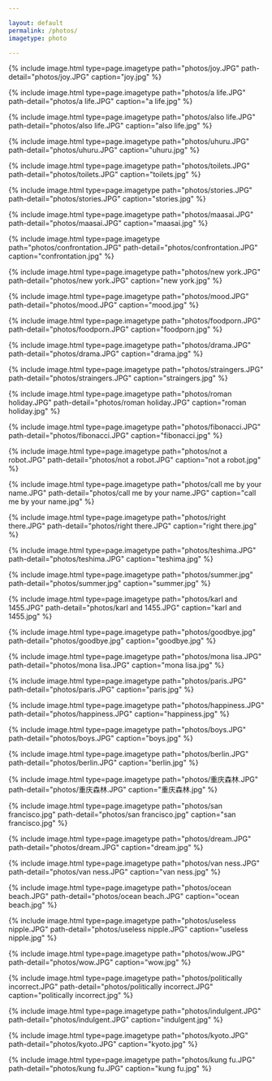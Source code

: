 ```yaml
---

layout: default
permalink: /photos/
imagetype: photo

---
```

{% include image.html type=page.imagetype path="photos/joy.JPG" path-detail="photos/joy.JPG" caption="joy.jpg" %}

{% include image.html type=page.imagetype path="photos/a life.JPG" path-detail="photos/a life.JPG" caption="a life.jpg" %}

{% include image.html type=page.imagetype path="photos/also life.JPG" path-detail="photos/also life.JPG" caption="also life.jpg" %}

{% include image.html type=page.imagetype path="photos/uhuru.JPG" path-detail="photos/uhuru.JPG" caption="uhuru.jpg" %}

{% include image.html type=page.imagetype path="photos/toilets.JPG" path-detail="photos/toilets.JPG" caption="toilets.jpg" %}

{% include image.html type=page.imagetype path="photos/stories.JPG" path-detail="photos/stories.JPG" caption="stories.jpg" %}

{% include image.html type=page.imagetype path="photos/maasai.JPG" path-detail="photos/maasai.JPG" caption="maasai.jpg" %}

{% include image.html type=page.imagetype path="photos/confrontation.JPG" path-detail="photos/confrontation.JPG" caption="confrontation.jpg" %}

{% include image.html type=page.imagetype path="photos/new york.JPG" path-detail="photos/new york.JPG" caption="new york.jpg" %}

{% include image.html type=page.imagetype path="photos/mood.JPG" path-detail="photos/mood.JPG" caption="mood.jpg" %}

{% include image.html type=page.imagetype path="photos/foodporn.JPG" path-detail="photos/foodporn.JPG" caption="foodporn.jpg" %}

{% include image.html type=page.imagetype path="photos/drama.JPG" path-detail="photos/drama.JPG" caption="drama.jpg" %}

{% include image.html type=page.imagetype path="photos/straingers.JPG" path-detail="photos/straingers.JPG" caption="straingers.jpg" %}

{% include image.html type=page.imagetype path="photos/roman holiday.JPG" path-detail="photos/roman holiday.JPG" caption="roman holiday.jpg" %}

{% include image.html type=page.imagetype path="photos/fibonacci.JPG" path-detail="photos/fibonacci.JPG" caption="fibonacci.jpg" %}

{% include image.html type=page.imagetype path="photos/not a robot.JPG" path-detail="photos/not a robot.JPG" caption="not a robot.jpg" %}

{% include image.html type=page.imagetype path="photos/call me by your name.JPG" path-detail="photos/call me by your name.JPG" caption="call me by your name.jpg" %}

{% include image.html type=page.imagetype path="photos/right there.JPG" path-detail="photos/right there.JPG" caption="right there.jpg" %}

{% include image.html type=page.imagetype path="photos/teshima.JPG" path-detail="photos/teshima.JPG" caption="teshima.jpg" %}

{% include image.html type=page.imagetype path="photos/summer.jpg" path-detail="photos/summer.jpg" caption="summer.jpg" %}

{% include image.html type=page.imagetype path="photos/karl and 1455.JPG" path-detail="photos/karl and 1455.JPG" caption="karl and 1455.jpg" %}

{% include image.html type=page.imagetype path="photos/goodbye.jpg" path-detail="photos/goodbye.jpg" caption="goodbye.jpg" %}

{% include image.html type=page.imagetype path="photos/mona lisa.JPG" path-detail="photos/mona lisa.JPG" caption="mona lisa.jpg" %}

{% include image.html type=page.imagetype path="photos/paris.JPG" path-detail="photos/paris.JPG" caption="paris.jpg" %}

{% include image.html type=page.imagetype path="photos/happiness.JPG" path-detail="photos/happiness.JPG" caption="happiness.jpg" %}

{% include image.html type=page.imagetype path="photos/boys.JPG" path-detail="photos/boys.JPG" caption="boys.jpg" %}

{% include image.html type=page.imagetype path="photos/berlin.JPG" path-detail="photos/berlin.JPG" caption="berlin.jpg" %}

{% include image.html type=page.imagetype path="photos/重庆森林.JPG" path-detail="photos/重庆森林.JPG" caption="重庆森林.jpg" %}

{% include image.html type=page.imagetype path="photos/san francisco.jpg" path-detail="photos/san francisco.jpg" caption="san francisco.jpg" %}

{% include image.html type=page.imagetype path="photos/dream.JPG" path-detail="photos/dream.JPG" caption="dream.jpg" %}

{% include image.html type=page.imagetype path="photos/van ness.JPG" path-detail="photos/van ness.JPG" caption="van ness.jpg" %}

{% include image.html type=page.imagetype path="photos/ocean beach.JPG" path-detail="photos/ocean beach.JPG" caption="ocean beach.jpg" %}

{% include image.html type=page.imagetype path="photos/useless nipple.JPG" path-detail="photos/useless nipple.JPG" caption="useless nipple.jpg" %}

{% include image.html type=page.imagetype path="photos/wow.JPG" path-detail="photos/wow.JPG" caption="wow.jpg" %}

{% include image.html type=page.imagetype path="photos/politically incorrect.JPG" path-detail="photos/politically incorrect.JPG" caption="politically incorrect.jpg" %}

{% include image.html type=page.imagetype path="photos/indulgent.JPG" path-detail="photos/indulgent.JPG" caption="indulgent.jpg" %}

{% include image.html type=page.imagetype path="photos/kyoto.JPG" path-detail="photos/kyoto.JPG" caption="kyoto.jpg" %}

{% include image.html type=page.imagetype path="photos/kung fu.JPG" path-detail="photos/kung fu.JPG" caption="kung fu.jpg" %}
